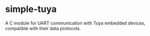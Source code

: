 # simple-tuya
A C module for UART communication with Tuya embedded devices, compatible with their data protocols.

